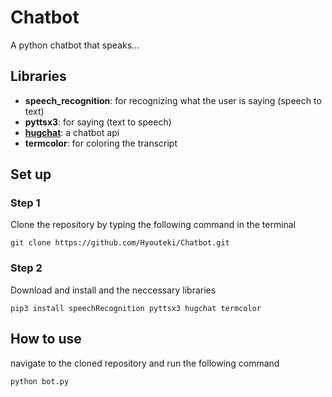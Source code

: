 # Chatbot
A python chatbot that speaks...

## Libraries
- **speech_recognition**: for recognizing what the user is saying (speech to text)
- **pyttsx3**: for saying (text to speech)
- **[hugchat](https://github.com/Soulter/hugging-chat-api)**: a chatbot api
- **termcolor**: for coloring the transcript

## Set up
### Step 1
Clone the repository by typing the following command in the terminal
```
git clone https://github.com/Hyouteki/Chatbot.git
```
### Step 2
Download and install and the neccessary libraries
```
pip3 install speechRecognition pyttsx3 hugchat termcolor
```

## How to use
navigate to the cloned repository and run the following command
```
python bot.py
```
